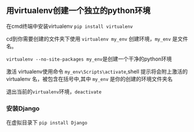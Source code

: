 ## 用virtualenv创建一个独立的python环境

在cmd终端中安装virtualenv `pip install virtualenv`
	

cd到你需要创建的文件夹下使用 `virtualenv my_env` 创建环境，`my_env` 是文件名。

`virtualenv --no-site-packages my_env`是创建一个干净的python环境

激活 virtualenv使用命令 `my_env\Scripts\activate`,shell 提示将会附上激活的 virtualenv 名，被包含在括号中,其中 `my_env` 是你的创建的环境文件夹名

退出当前的`virtualenv`环境，`deactivate` 

### 安装Django
在虚拟目录下 `pip install Django`









